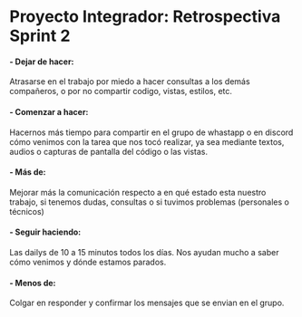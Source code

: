 # Proyecto Integrador: Retrospectiva Sprint 2

#### - Dejar de hacer:

Atrasarse en el trabajo por miedo a hacer consultas a los demás compañeros, o por no compartir codigo, vistas, estilos, etc. 

#### - Comenzar a hacer:

Hacernos más tiempo para compartir en el grupo de whastapp o en discord cómo venimos con la tarea que nos tocó realizar, ya sea mediante textos, audios o capturas de pantalla del código o las vistas.

#### - Más de: 

Mejorar más la comunicación respecto a en qué estado esta nuestro trabajo, si tenemos dudas, consultas o si tuvimos problemas (personales o técnicos)

#### - Seguir haciendo: 

Las dailys de 10 a 15 minutos todos los días. Nos ayudan mucho a saber cómo venimos y dónde estamos parados. 

#### - Menos de:

Colgar en responder y confirmar los mensajes que se envian en el grupo.
